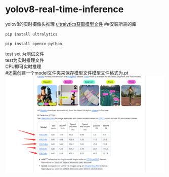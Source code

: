 # yolov8-real-time-inference
yolov8的实时摄像头推理
[ultralytics获取模型文件](https://github.com/ultralytics/ultralytics)
##安装所需的库
```
pip install ultralytics
```
```
pip install opencv-python
```
test set 为测试文件<br/>
test为实时推理文件 <br/>
CPU即可实时推理<br/>
#还需创建一个model文件夹来保存模型文件模型文件格式为.pt
![图片]( https://github.com/fff122/yolov8-real-time-inference/blob/main/%7BE30FC35E-9E59-43b0-8391-6893C5A0AEED%7D.png?raw=true)


